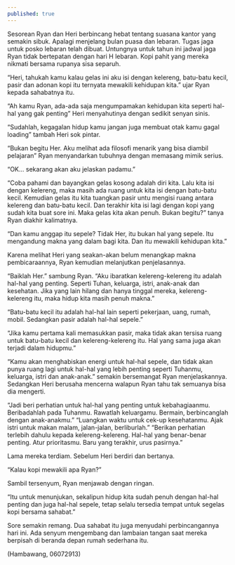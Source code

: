 ```yaml
---
published: true
---
```

Sesorean Ryan dan Heri berbincang hebat tentang suasana kantor yang semakin sibuk. Apalagi menjelang bulan puasa dan lebaran. Tugas jaga untuk posko lebaran telah dibuat. Untungnya untuk tahun ini jadwal jaga Ryan tidak bertepatan dengan hari H lebaran. Kopi pahit yang mereka nikmati bersama rupanya sisa separuh.

“Heri, tahukah kamu kalau gelas ini aku isi dengan kelereng, batu-batu kecil, pasir dan adonan kopi itu ternyata mewakili kehidupan kita.” ujar Ryan kepada sahabatnya itu.

“Ah kamu Ryan, ada-ada saja mengumpamakan kehidupan kita seperti hal-hal yang gak penting” Heri menyahutinya dengan sedikit senyan sinis.

“Sudahlah, kegagalan hidup kamu jangan juga membuat otak kamu gagal loading” tambah Heri sok pintar.

“Bukan begitu Her. Aku melihat ada filosofi menarik yang bisa diambil pelajaran” Ryan menyandarkan tubuhnya dengan memasang mimik serius.

“OK… sekarang akan aku jelaskan padamu.”

“Coba pahami dan bayangkan gelas kosong adalah diri kita. Lalu kita isi dengan kelereng, maka masih ada ruang untuk kita isi dengan batu-batu kecil. Kemudian gelas itu kita tuangkan pasir untu mengisi ruang antara kelereng dan batu-batu kecil. Dan terakhir kita isi lagi dengan kopi yang sudah kita buat sore ini. Maka gelas kita akan penuh. Bukan begitu?” tanya Ryan diakhir kalimatnya.

“Dan kamu anggap itu sepele? Tidak Her, itu bukan hal yang sepele. Itu mengandung makna yang dalam bagi kita. Dan itu mewakili kehidupan kita.”

Karena melihat Heri yang seakan-akan belum menangkap makna pembicaraannya, Ryan kemudian melanjutkan penjelasannya.

“Baiklah Her.” sambung Ryan.
“Aku ibaratkan kelereng-kelereng itu adalah hal-hal yang penting. Seperti Tuhan, keluarga, istri, anak-anak dan kesehatan. Jika yang lain hilang dan hanya tinggal mereka, kelereng-kelereng itu, maka hidup kita masih penuh makna.”

“Batu-batu kecil itu adalah hal-hal lain seperti pekerjaan, uang, rumah, mobil. Sedangkan pasir adalah hal-hal sepele.”

“Jika kamu pertama kali memasukkan pasir, maka tidak akan tersisa ruang untuk batu-batu kecil dan kelereng-kelereng itu. Hal yang sama juga akan terjadi dalam hidupmu.”

“Kamu akan menghabiskan energi untuk hal-hal sepele, dan tidak akan punya ruang lagi untuk hal-hal yang lebih penting seperti Tuhanmu, keluarga, istri dan anak-anak.” semakin bersemangat Ryan menjelaskannya. Sedangkan Heri berusaha mencerna walapun Ryan tahu tak semuanya bisa dia mengerti.

“Jadi beri perhatian untuk hal-hal yang penting untuk kebahagiaanmu. Beribadahlah pada Tuhanmu. Rawatlah keluargamu. Bermain, berbincanglah dengan anak-anakmu.”
“Luangkan waktu untuk cek-up kesehatanmu. Ajak istri untuk makan malam, jalan-jalan, berliburlah.”
“Berikan perhatian terlebih dahulu kepada kelereng-kelereng. Hal-hal yang benar-benar penting. Atur prioritasmu. Baru yang terakhir, urus pasirnya.”

Lama mereka terdiam. Sebelum Heri berdiri dan bertanya.

“Kalau kopi mewakili apa Ryan?”

Sambil tersenyum, Ryan menjawab dengan ringan.

“Itu untuk menunjukan, sekalipun hidup kita sudah penuh dengan hal-hal penting dan juga hal-hal sepele, tetap selalu tersedia tempat untuk segelas kopi bersama sahabat.”

Sore semakin remang. Dua sahabat itu juga menyudahi perbincangannya hari ini. Ada senyum mengembang dan lambaian tangan saat mereka berpisah di beranda depan rumah sederhana itu.

(Hambawang, 06072913)
